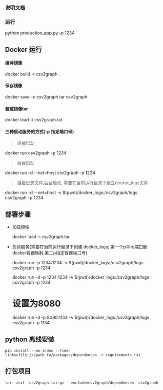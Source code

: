 ### 说明文档

### 运行
python  production_app.py -p 1234


## Docker 运行

#### 编译镜像  
 docker build -t csv2graph .
 
#### 保存镜像

docker save -o csv2graph.tar csv2graph

 
#### 装载镜像tar  
docker load -i csv2graph.tar

#### 三种启动服务的方式(-p 指定端口号)

> 直接启动

docker run  csv2graph -p 1234

> 后台启动

docker run -d --net=host csv2graph -p 1234

> 挂着日志文件,后台启动, 需要在当前运行目录下建立docker_logs文件

docker run -d --net=host -v $(pwd)/docker_logs:/csv2graph/logs csv2graph -p 1234


## 部署步骤

* 加载镜像
    
    docker load -i csv2graph.tar
    
* 启动服务(需要在当前运行目录下创建 docker_logs; 第一个p本地端口到docker容器映射,第二p指定容器端口号)
    
    docker run -p 1234:1234 -v $(pwd)/docker_logs:/csv2graph/logs csv2graph -p 1234
    
    docker run -d -p 1234:1234 -v $(pwd)/docker_logs:/csv2graph/logs csv2graph -p 1234
    # 设置为8080
    docker run -d -p 8080:1134 -v $(pwd)/docker_logs:/csv2graph/logs csv2graph -p 1134
    
    
## python 离线安装

    pip install --no-index --find-links=file:///path_to/packages/dependences -r requirements.txt


## 打包项目

    tar -zcvf  csv2graph.tar.gz --exclude=csv2graph/dependences  csv2graph
